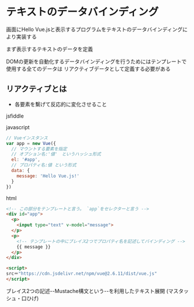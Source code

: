 # テキストのデータバインディング

画面にHello Vue.jsと表示するプログラムをテキストのデータバインディングにより実装する

まず表示するテキストのデータを定義

DOMの更新を自動化するデータバインディングを行うためにはテンプレートで使用する全てのデータは
リアクティブデータとして定義する必要がある

## リアクティブとは

- 各要素を繫げて反応的に変化させること


jsfiddle

javascript
```javascript
// Vueインスタンス
var app = new Vue({
  // マウントする要素を指定
  // オプション名:'値'　というハッシュ形式
  el: '#app',
  // プロパティ名:値 という形式
  data: {
    message: 'Hello Vue.js!'
  }
})
```

html
```html
<!-- この部分をテンプレートと言う。 `app`をセレクターと言う -->
<div id="app">
  <p>
    <input type="text" v-model="message">
  </p>
  <p>
    <!-- テンプレートの中にブレイス2つでプロパティ名を記述してバインディング -->
    {{ message }}
  </p>
</div>

<script>
src＝"https://cdn.jsdelivr.net/npm/vue@2.6.11/dist/vue.js"
</script>
```

ブレイス2つの記述--Mustache構文という--を利用したテキスト展開
(マスタッシュ・口ひげ)
